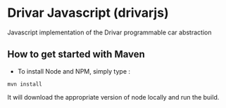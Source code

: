 # Drivar Javascript (drivarjs)
Javascript implementation of the Drivar programmable car abstraction

## How to get started with Maven

* To install Node and NPM, simply type :

```mvn install```

It will download the appropriate version of node locally and run the build.


